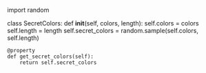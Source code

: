 import random

class SecretColors:
    def __init__(self, colors, length):
        self.colors = colors
        self.length = length
        self.secret_colors = random.sample(self.colors, self.length)

    @property
    def get_secret_colors(self):
        return self.secret_colors
